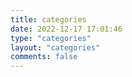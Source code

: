```yaml
---
title: categories
date: 2022-12-17 17:01:46
type: "categories"
layout: "categories"
comments: false
---
```

